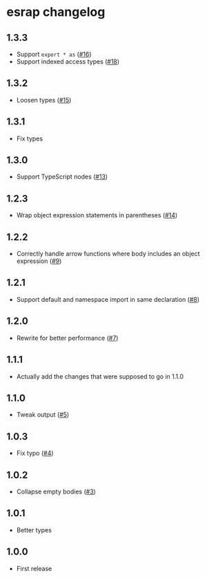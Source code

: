 # esrap changelog

## 1.3.3

- Support `export * as` ([#16](https://github.com/Rich-Harris/esrap/pull/16))
- Support indexed access types ([#18](https://github.com/Rich-Harris/esrap/pull/18))

## 1.3.2

- Loosen types ([#15](https://github.com/Rich-Harris/esrap/pull/15))

## 1.3.1

- Fix types

## 1.3.0

- Support TypeScript nodes ([#13](https://github.com/Rich-Harris/esrap/pull/13))

## 1.2.3

- Wrap object expression statements in parentheses ([#14](https://github.com/Rich-Harris/esrap/pull/14))

## 1.2.2

- Correctly handle arrow functions where body includes an object expression ([#9](https://github.com/Rich-Harris/esrap/pull/9))

## 1.2.1

- Support default and namespace import in same declaration ([#8](https://github.com/Rich-Harris/esrap/pull/8))

## 1.2.0

- Rewrite for better performance ([#7](https://github.com/Rich-Harris/esrap/pull/7))

## 1.1.1

- Actually add the changes that were supposed to go in 1.1.0

## 1.1.0

- Tweak output ([#5](https://github.com/Rich-Harris/esrap/pull/5))

## 1.0.3

- Fix typo ([#4](https://github.com/Rich-Harris/esrap/pull/4))

## 1.0.2

- Collapse empty bodies ([#3](https://github.com/Rich-Harris/esrap/pull/3))

## 1.0.1

- Better types

## 1.0.0

- First release
